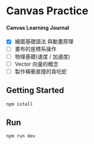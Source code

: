 # Canvas Practice

#### Canvas Learning Journal

- [x] 繪圖基礎語法 與動畫原理
- [ ] 畫布的座標系操作
- [ ] 物理基礎(速度 / 加速度)
- [ ] Vector 向量的概念
- [ ] 製作橫衝直撞的貪吃蛇

## Getting Started

```bash
npm istall
```

## Run

```bash
npm run dev
```
